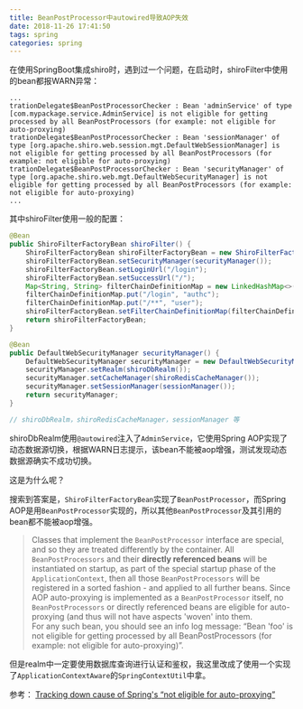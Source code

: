 ```yaml
---
title: BeanPostProcessor中autowired导致AOP失效
date: 2018-11-26 17:41:50
tags: spring
categories: spring
---
```


在使用SpringBoot集成shiro时，遇到过一个问题，在启动时，shiroFilter中使用的bean都报WARN异常：
```
...
trationDelegate$BeanPostProcessorChecker : Bean 'adminService' of type [com.mypackage.service.AdminService] is not eligible for getting processed by all BeanPostProcessors (for example: not eligible for auto-proxying)
trationDelegate$BeanPostProcessorChecker : Bean 'sessionManager' of type [org.apache.shiro.web.session.mgt.DefaultWebSessionManager] is not eligible for getting processed by all BeanPostProcessors (for example: not eligible for auto-proxying)
trationDelegate$BeanPostProcessorChecker : Bean 'securityManager' of type [org.apache.shiro.web.mgt.DefaultWebSecurityManager] is not eligible for getting processed by all BeanPostProcessors (for example: not eligible for auto-proxying)
...
```

<!-- more -->

其中shiroFilter使用一般的配置：
```java
@Bean
public ShiroFilterFactoryBean shiroFilter() {
    ShiroFilterFactoryBean shiroFilterFactoryBean = new ShiroFilterFactoryBean();
    shiroFilterFactoryBean.setSecurityManager(securityManager());
    shiroFilterFactoryBean.setLoginUrl("/login");
    shiroFilterFactoryBean.setSuccessUrl("/");
    Map<String, String> filterChainDefinitionMap = new LinkedHashMap<>();
    filterChainDefinitionMap.put("/login", "authc");
    filterChainDefinitionMap.put("/**", "user");
    shiroFilterFactoryBean.setFilterChainDefinitionMap(filterChainDefinitionMap);
    return shiroFilterFactoryBean;
}

@Bean
public DefaultWebSecurityManager securityManager() {
    DefaultWebSecurityManager securityManager = new DefaultWebSecurityManager();
    securityManager.setRealm(shiroDbRealm());
    securityManager.setCacheManager(shiroRedisCacheManager());
    securityManager.setSessionManager(sessionManager());
    return securityManager;
}

// shiroDbRealm，shiroRedisCacheManager，sessionManager 等
```

shiroDbRealm使用`@autowired`注入了`AdminService`，它使用Spring AOP实现了动态数据源切换，根据WARN日志提示，该bean不能被aop增强，测试发现动态数据源确实不成功切换。

这是为什么呢？

搜索到答案是，`ShiroFilterFactoryBean`实现了`BeanPostProcessor`，而Spring AOP是用`BeanPostProcessor`实现的，所以其他`BeanPostProcessor`及其引用的bean都不能被aop增强。
> Classes that implement the `BeanPostProcessor` interface are special, and so they are treated differently by the container. All `BeanPostProcessors` and their __directly referenced beans__ will be instantiated on startup, as part of the special startup phase of the `ApplicationContext`, then all those `BeanPostProcessors` will be registered in a sorted fashion - and applied to all further beans. Since AOP auto-proxying is implemented as a `BeanPostProcessor` itself, no `BeanPostProcessors` or directly referenced beans are eligible for auto-proxying (and thus will not have aspects 'woven' into them. <br>
For any such bean, you should see an info log message: “Bean 'foo' is not eligible for getting processed by all BeanPostProcessors (for example: not eligible for auto-proxying)”.

但是realm中一定要使用数据库查询进行认证和鉴权，我这里改成了使用一个实现了`ApplicationContextAware`的`SpringContextUtil`中拿。




参考：
[Tracking down cause of Spring's “not eligible for auto-proxying”](https://stackoverflow.com/questions/1201726/tracking-down-cause-of-springs-not-eligible-for-auto-proxying)

